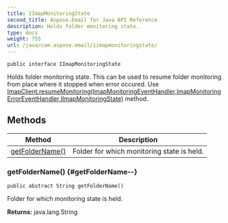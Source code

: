 ```yaml
---
title: IImapMonitoringState
second_title: Aspose.Email for Java API Reference
description: Holds folder monitoring state.
type: docs
weight: 755
url: /java/com.aspose.email/iimapmonitoringstate/
---
```

```
public interface IImapMonitoringState
```

Holds folder monitoring state. This can be used to resume folder monitoring from place where it stopped when error occured. Use [ImapClient.resumeMonitoring(ImapMonitoringEventHandler,ImapMonitoringErrorEventHandler,IImapMonitoringState)](../../com.aspose.email/imapclient\#resumeMonitoring-ImapMonitoringEventHandler-ImapMonitoringErrorEventHandler-IImapMonitoringState-) method.
## Methods

| Method | Description |
| --- | --- |
| [getFolderName()](#getFolderName--) | Folder for which monitoring state is held. |
### getFolderName() {#getFolderName--}
```
public abstract String getFolderName()
```


Folder for which monitoring state is held.

**Returns:**
java.lang.String
